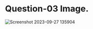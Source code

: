 # Question-03 Image.
![Screenshot 2023-09-27 135904](https://github.com/Khush0031/pw-skills-full-stack-web-dev-assignment-solution/assets/121889921/26829ce6-b7af-4de7-8a0e-063c1c5fbbc9)
